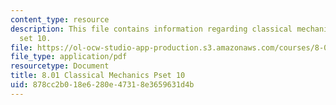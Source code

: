 ```yaml
---
content_type: resource
description: This file contains information regarding classical mechanics problem
  set 10.
file: https://ol-ocw-studio-app-production.s3.amazonaws.com/courses/8-01sc-classical-mechanics-fall-2016/878cc2b018e6280e47318e3659631d4b_MIT8_01F16_pset10.pdf
file_type: application/pdf
resourcetype: Document
title: 8.01 Classical Mechanics Pset 10
uid: 878cc2b0-18e6-280e-4731-8e3659631d4b
---
```

